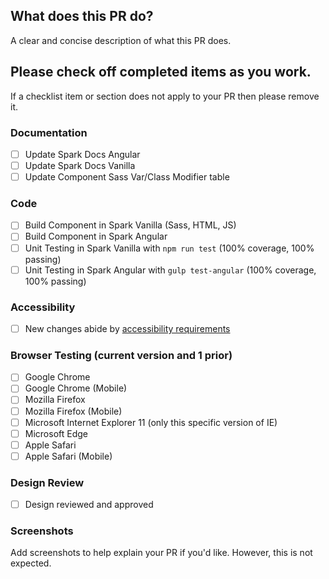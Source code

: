 ## What does this PR do?
A clear and concise description of what this PR does.

## Please check off completed items as you work.
If a checklist item or section does not apply to your PR
then please remove it.
### Documentation
 - [ ] Update Spark Docs Angular
 - [ ] Update Spark Docs Vanilla
 - [ ] Update Component Sass Var/Class Modifier table

### Code
 - [ ] Build Component in Spark Vanilla (Sass, HTML, JS)
 - [ ] Build Component in Spark Angular
 - [ ] Unit Testing in Spark Vanilla with `npm run test` (100% coverage, 100% passing)
 - [ ] Unit Testing in Spark Angular with `gulp test-angular` (100% coverage, 100% passing)

### Accessibility
- [ ] New changes abide by [accessibility requirements](https://sparkdesignsystem.com/docs/accessibility)

### Browser Testing (current version and 1 prior)
  - [ ] Google Chrome
  - [ ] Google Chrome (Mobile)
  - [ ] Mozilla Firefox
  - [ ] Mozilla Firefox (Mobile)
  - [ ] Microsoft Internet Explorer 11 (only this specific version of IE)
  - [ ] Microsoft Edge
  - [ ] Apple Safari
  - [ ] Apple Safari (Mobile)

### Design Review
 - [ ] Design reviewed and approved

### Screenshots
Add screenshots to help explain your PR if you'd like. However, this is not
expected.
